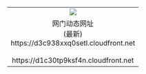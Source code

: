 ﻿<table>
  <tr></tr>
  <tr><td colspan=2 align=center><img src="https://d3c938xxq0setl.cloudfront.net/Up/oGate.jpg" /></td></tr>
  <tr><td colspan=2 align=center>网门动态网址<br/>(最新)
<br>https://d3c938xxq0setl.cloudfront.net
<br/>
<br>https://d1c30tp9ksf4n.cloudfront.net
    </td>
  </tr>
</table>
